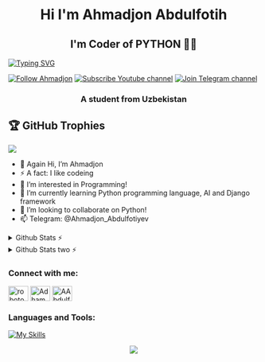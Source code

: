 <div id="header" align="center">
<h1>Hi I'm Ahmadjon Abdulfotih </h1></div>
<div align="center">
<h2>I'm Coder of PYTHON 👨‍💻 </h1></div>

<a href="https://git.io/typing-svg"><img src="https://readme-typing-svg.demolab.com?font=Fira+Code&weight=600&size=50&pause=1000&color=F7F7F7&center=true&random=false&width=1080&height=200&lines=I'm+Back-end+Developer+⌨️;I'm+Web+Developer+🖲;I'm+Python+Developer+🐍" alt="Typing SVG" /></a>

<p><a href="https://github.com/Adham20080">
<img alt="Follow Ahmadjon" src="https://img.shields.io/static/v1?label=Follow&message=Adham20080&style=for-the-badge&color=4A90E2&labelColor=222222" /></a>
<a href="https://www.youtube.com/@dasturlash08">
<img alt="Subscribe Youtube channel" src="https://img.shields.io/static/v1?label=Subscribe&message=Youtube-Channel&style=for-the-badge&color=4A90E2&labelColor=222222" /></a>
<a href="https://t.me/Rasmlar_va_malumotlar_uz">
<img alt="Join Telegram channel" src="https://img.shields.io/static/v1?label=Join&message=Telegram-Channel&style=for-the-badge&color=4A90E2&labelColor=222222" /></a> </p>

<h3 align="center">A student from Uzbekistan</h3>


## 🏆 GitHub Trophies
![](https://github-profile-trophy.vercel.app/?username=Adham20080&theme=radical&no-frame=true&no-bg=true&margin-w=4)
</a>

- 👋 Again Hi, I’m Ahmadjon
- ⚡️ A fact: I like codeing
- 👀 I’m interested in Programming!
- 🌱 I’m currently learning Python programming language, AI and Django framework
- 💞️ I’m looking to collaborate on Python!
- 📫 Telegram: @Ahmadjon_Abdulfotiyev

<details>
<summary>Github Stats ⚡</summary>
<p align="center">
<img src="https://github-profile-summary-cards.vercel.app/api/cards/profile-details?username=Adham20080&theme=2077">
<img align="center" src="https://github-profile-summary-cards.vercel.app/api/cards/stats?username=Adham20080&theme=2077">
<img align="center" src="https://github-profile-summary-cards.vercel.app/api/cards/productive-time?username=Adham20080&theme=2077&utcOffset=5"><br><br><p align="center">
</p>
</details>

<details>
<summary>Github Stats two ⚡</summary>
<p><img align="right" src="https://github-readme-stats.vercel.app/api/top-langs/?username=Adham20080&layout=compact" /></p>
<p align="left">&nbsp;<img align="center" src="https://github-readme-stats.vercel.app/api?username=Adham20080&show_icons=true&locale=en" alt="Adham20080" /></p>
<p align="left"><img align="center" src="https://github-readme-streak-stats.herokuapp.com/?user=Adham20080&" alt="Adhma20080" /></p>
</details>

<h3 align="left">Connect with me:</h3>
<p align="left">
<a href="https://www.youtube.com/@robotoproprogramtexno" target="blank"><img align="center" src="https://raw.githubusercontent.com/rahuldkjain/github-profile-readme-generator/master/src/images/icons/Social/youtube.svg" alt="robotoproprogramtexno" height="30" width="40" /></a>
<a href="https://www.linkedin.com/in/ahmadjon-abdulfotih-222a6a2a5/" target="blank"><img align="center" src="https://raw.githubusercontent.com/rahuldkjain/github-profile-readme-generator/master/src/images/icons/Social/linked-in-alt.svg" alt="Adham20080" height="30" width="40" /></a>
<a href="https://twitter.com/AAbdulfotih" target="blank"><img align="center" src="https://raw.githubusercontent.com/rahuldkjain/github-profile-readme-generator/master/src/images/icons/Social/twitter.svg" alt="AAbdulfotih" height="30" width="40" /></a>
</p>

<h3 align="left">Languages and Tools:</h3>

[![My Skills](https://skillicons.dev/icons?i=linux,ubuntu,windows,cpp,python,django,fastapi,ps,qt,postgresql,sqlite,mongodb,git,html,css,vscode,linkedin)](https://skillicons.dev)

<p align="center"><img src="https://capsule-render.vercel.app/api?type=waving&color=gradient&height=100&section=footer"/></p>
